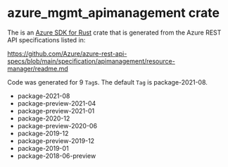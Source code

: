 # azure_mgmt_apimanagement crate

The is an [Azure SDK for Rust](https://github.com/Azure/azure-sdk-for-rust) crate that is generated from the Azure REST API specifications listed in:

https://github.com/Azure/azure-rest-api-specs/blob/main/specification/apimanagement/resource-manager/readme.md

Code was generated for 9 `Tag`s. The default `Tag` is package-2021-08.


- package-2021-08
- package-preview-2021-04
- package-preview-2021-01
- package-2020-12
- package-preview-2020-06
- package-2019-12
- package-preview-2019-12
- package-2019-01
- package-2018-06-preview